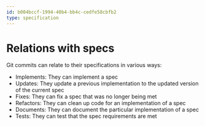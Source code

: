 ```yaml
---
id: b004bccf-1994-40b4-bb4c-cedfe58cbfb2
type: specification
---
```


# Relations with specs

Git commits can relate to their specifications in various ways:

- Implements: They can implement a spec
- Updates: They update a previous implementation to the updated version of the current spec
- Fixes: They can fix a spec that was no longer being met
- Refactors: They can clean up code for an implementation of a spec
- Documents: They can document the particular implementation of a spec
- Tests: They can test that the spec requirements are met
